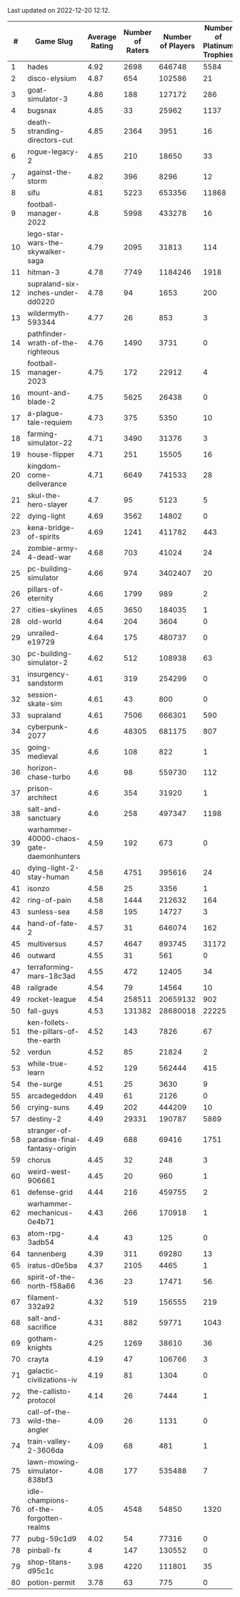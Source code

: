 Last updated on 2022-12-20 12:12.


|#|Game Slug|Average Rating|Number of Raters|Number of Players|Number of Platinum Trophies|Max Rarity (%)|
|---|---|---|---|---|---|---|
|1|hades|4.92|2698|646748|5584|89|
|2|disco-elysium|4.87|654|102586|21|28|
|3|goat-simulator-3|4.86|188|127172|286|91|
|4|bugsnax|4.85|33|25962|1137|97|
|5|death-stranding-directors-cut|4.85|2364|3951|16|92|
|6|rogue-legacy-2|4.85|210|18650|33|2|
|7|against-the-storm|4.82|396|8296|12|33|
|8|sifu|4.81|5223|653356|11868|96|
|9|football-manager-2022|4.8|5998|433278|16|49|
|10|lego-star-wars-the-skywalker-saga|4.79|2095|31813|114|97|
|11|hitman-3|4.78|7749|1184246|1918|48|
|12|supraland-six-inches-under-dd0220|4.78|94|1653|200|99|
|13|wildermyth-593344|4.77|26|853|3|9|
|14|pathfinder-wrath-of-the-righteous|4.76|1490|3731|0|45|
|15|football-manager-2023|4.75|172|22912|4|79|
|16|mount-and-blade-2|4.75|5625|26438|0|15|
|17|a-plague-tale-requiem|4.73|375|5350|10|92|
|18|farming-simulator-22|4.71|3490|31376|3|79|
|19|house-flipper|4.71|251|15505|16|93|
|20|kingdom-come-deliverance|4.71|6649|741533|28|30|
|21|skul-the-hero-slayer|4.7|95|5123|5|96|
|22|dying-light|4.69|3562|14802|0|96|
|23|kena-bridge-of-spirits|4.69|1241|411782|443|94|
|24|zombie-army-4-dead-war|4.68|703|41024|24|67|
|25|pc-building-simulator|4.66|974|3402407|20|48|
|26|pillars-of-eternity|4.66|1799|989|2|80|
|27|cities-skylines|4.65|3650|184035|1|73|
|28|old-world|4.64|204|3604|0|84|
|29|unrailed-e19729|4.64|175|480737|0|6|
|30|pc-building-simulator-2|4.62|512|108938|63|75|
|31|insurgency-sandstorm|4.61|319|254299|0|6|
|32|session-skate-sim|4.61|43|800|0|26|
|33|supraland|4.61|7506|666301|590|99|
|34|cyberpunk-2077|4.6|48305|681175|807|63|
|35|going-medieval|4.6|108|822|1|69|
|36|horizon-chase-turbo|4.6|98|559730|112|87|
|37|prison-architect|4.6|354|31920|1|32|
|38|salt-and-sanctuary|4.6|258|497347|1198|83|
|39|warhammer-40000-chaos-gate-daemonhunters|4.59|192|673|0|53|
|40|dying-light-2-stay-human|4.58|4751|395616|24|3|
|41|isonzo|4.58|25|3356|1|59|
|42|ring-of-pain|4.58|1444|212632|164|96|
|43|sunless-sea|4.58|195|14727|3|37|
|44|hand-of-fate-2|4.57|31|646074|162|72|
|45|multiversus|4.57|4647|893745|31172|77|
|46|outward|4.55|31|561|0|74|
|47|terraforming-mars-18c3ad|4.55|472|12405|34|52|
|48|railgrade|4.54|79|14564|10|98|
|49|rocket-league|4.54|258511|20659132|902|76|
|50|fall-guys|4.53|131382|28680018|22225|6|
|51|ken-follets-the-pillars-of-the-earth|4.52|143|7826|67|47|
|52|verdun|4.52|85|21824|2|75|
|53|while-true-learn|4.52|129|562444|415|93|
|54|the-surge|4.51|25|3630|9|94|
|55|arcadegeddon|4.49|61|2126|0|92|
|56|crying-suns|4.49|202|444209|10|65|
|57|destiny-2|4.49|29331|190787|5869|95|
|58|stranger-of-paradise-final-fantasy-origin|4.49|688|69416|1751|98|
|59|chorus|4.45|32|248|3|84|
|60|weird-west-906661|4.45|20|960|1|83|
|61|defense-grid|4.44|216|459755|2|80|
|62|warhammer-mechanicus-0e4b71|4.43|266|170918|1|25|
|63|atom-rpg-3adb54|4.4|43|125|0|98|
|64|tannenberg|4.39|311|69280|13|87|
|65|iratus-d0e5ba|4.37|2105|4465|1|86|
|66|spirit-of-the-north-f58a66|4.36|23|17471|56|63|
|67|filament-332a92|4.32|519|156555|219|93|
|68|salt-and-sacrifice|4.31|882|59771|1043|91|
|69|gotham-knights|4.25|1269|38610|36|10|
|70|crayta|4.19|47|106766|3|23|
|71|galactic-civilizations-iv|4.19|81|1304|0|82|
|72|the-callisto-protocol|4.14|26|7444|1|92|
|73|call-of-the-wild-the-angler|4.09|26|1131|0|32|
|74|train-valley-2-3606da|4.09|68|481|1|88|
|75|lawn-mowing-simulator-838bf3|4.08|177|535488|7|86|
|76|idle-champions-of-the-forgotten-realms|4.05|4548|54850|1320|11|
|77|pubg-59c1d9|4.02|54|77316|0|72|
|78|pinball-fx|4|147|130552|0|86|
|79|shop-titans-d95c1c|3.98|4220|111801|35|97|
|80|potion-permit|3.78|63|775|0|98|
